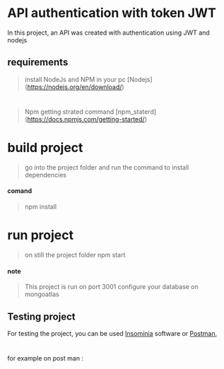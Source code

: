 # API authentication with token JWT
  In this project, an API was created with authentication using JWT  and nodejs

## requirements

  > install NodeJs and NPM in your pc  [Nodejs] (https://nodejs.org/en/download/)
  #
  > Npm getting strated command [npm_staterd] (https://docs.npmjs.com/getting-started/)

# build project
> go into the project folder and run the command to install dependencies

#### comand
> npm install 

# run project
> on still the project folder
> npm start

#### note 
> This project is run on port 3001
> configure your database on mongoatlas

## Testing project

For testing the project, you can be used [Insominia](https://insomnia.rest/download/) software  or [Postman](https://www.postman.com/),
#
for example on post man :